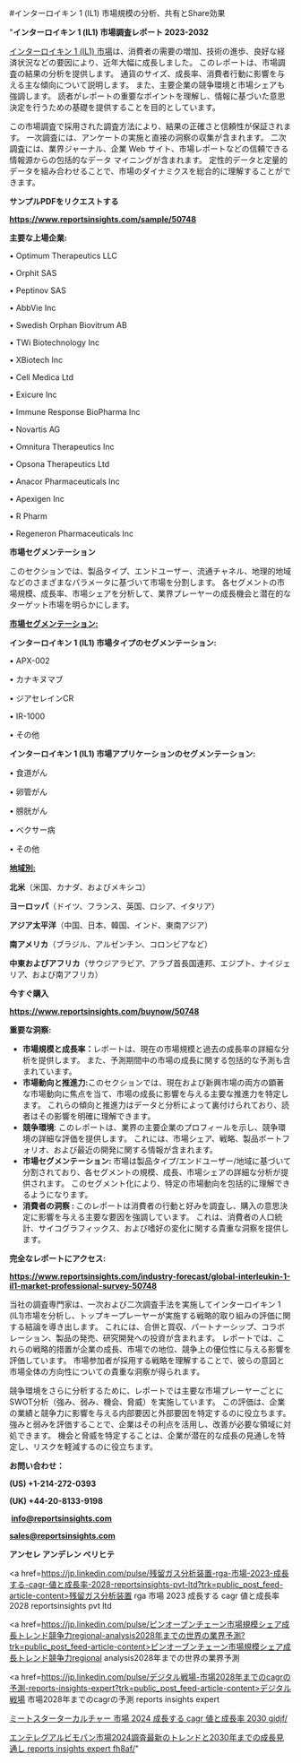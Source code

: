 #インターロイキン 1 (IL1) 市場規模の分析、共有とShare効果

"<strong>インターロイキン 1 (IL1) 市場調査レポート 2023-2032</strong>

<a href=https://www.reportsinsights.com/sample/50748>インターロイキン 1 (IL1) 市場</a>は、消費者の需要の増加、技術の進歩、良好な経済状況などの要因により、近年大幅に成長しました。 このレポートは、市場調査の結果の分析を提供します。 通貨のサイズ、成長率、消費者行動に影響を与える主な傾向について説明します。 また、主要企業の競争環境と市場シェアも強調します。 読者がレポートの重要なポイントを理解し、情報に基づいた意思決定を行うための基礎を提供することを目的としています。

この市場調査で採用された調査方法により、結果の正確さと信頼性が保証されます。 一次調査には、アンケートの実施と直接の洞察の収集が含まれます。 二次調査には、業界ジャーナル、企業 Web サイト、市場レポートなどの信頼できる情報源からの包括的なデータ マイニングが含まれます。 定性的データと定量的データを組み合わせることで、市場のダイナミクスを総合的に理解することができます。

<strong><b>サンプルPDFをリクエストする</b></strong>

<a href=https://www.reportsinsights.com/sample/50748><strong><u>https://www.reportsinsights.com/sample/50748</u></strong></a>

<strong>主要な上場企業:</strong>

• Optimum Therapeutics LLC

• Orphit SAS

• Peptinov SAS

• AbbVie Inc

• Swedish Orphan Biovitrum AB

• TWi Biotechnology Inc

• XBiotech Inc

• Cell Medica Ltd

• Exicure Inc

• Immune Response BioPharma Inc

• Novartis AG

• Omnitura Therapeutics Inc

• Opsona Therapeutics Ltd

• Anacor Pharmaceuticals Inc

• Apexigen Inc

• R Pharm

• Regeneron Pharmaceuticals Inc

<strong>市場セグメンテーション</strong>

このセクションでは、製品タイプ、エンドユーザー、流通チャネル、地理的地域などのさまざまなパラメータに基づいて市場を分割します。 各セグメントの市場規模、成長率、市場シェアを分析して、業界プレーヤーの成長機会と潜在的なターゲット市場を明らかにします。

<strong><u>市場セグメンテーション</u></strong><strong><u>:</u></strong>

<strong>インターロイキン 1 (IL1) 市場タイプのセグメンテーション:</strong>

• APX-002

• カナキヌマブ

• ジアセレインCR

• IR-1000

• その他

<strong>インターロイキン 1 (IL1) 市場アプリケーションのセグメンテーション:</strong>

• 食道がん

• 卵管がん

• 膀胱がん

• ベクサー病

• その他

<strong><u>地域別</u></strong><strong><u>:</u></strong>

<strong>北米</strong>（米国、カナダ、およびメキシコ）

<strong>ヨーロッパ</strong>（ドイツ、フランス、英国、ロシア、イタリア）

<strong>アジア太平洋</strong>（中国、日本、韓国、インド、東南アジア）

<strong>南アメリカ</strong>（ブラジル、アルゼンチン、コロンビアなど）

<strong>中東およびアフリカ</strong>（サウジアラビア、アラブ首長国連邦、エジプト、ナイジェリア、および南アフリカ）

<strong>今すぐ購入</strong>

<a href=https://www.reportsinsights.com/buynow/50748><strong><u>https://www.reportsinsights.com/buynow/50748</u></strong></a>

<strong>重要な洞察:</strong>
<ul>
  <li><strong>市場規模と成長率：</strong>レポートは、現在の市場規模と過去の成長率の詳細な分析を提供します。 また、予測期間中の市場の成長に関する包括的な予測も含まれています。</li>
  <li><strong>市場動向と推進力:</strong>このセクションでは、現在および新興市場の両方の顕著な市場動向に焦点を当て、市場の成長に影響を与える主要な推進力を特定します。 これらの傾向と推進力はデータと分析によって裏付けられており、読者はその影響を明確に理解できます。</li>
  <li><strong>競争環境</strong>: このレポートは、業界の主要企業のプロフィールを示し、競争環境の詳細な評価を提供します。 これには、市場シェア、戦略、製品ポートフォリオ、および最近の開発に関する情報が含まれます。</li>
  <li><strong>市場セグメンテーション: </strong>市場は製品タイプ/エンドユーザー/地域に基づいて分割されており、各セグメントの規模、成長、市場シェアの詳細な分析が提供されます。 このセグメント化により、特定の市場動向を包括的に理解できるようになります。</li>
  <li><strong>消費者の洞察 : </strong>このレポートは消費者の行動と好みを調査し、購入の意思決定に影響を与える主要な要因を強調しています。 これは、消費者の人口統計、サイコグラフィックス、および嗜好の変化に関する貴重な洞察を提供します。</li>
</ul>
<strong>完全なレポートにアクセス:</strong>

<a href=https://www.reportsinsights.com/industry-forecast/global-interleukin-1-il1-market-professional-survey-50748><strong><u><b>https://www.reportsinsights.com/industry-forecast/global-interleukin-1-il1-market-professional-survey-50748</b></u></strong></a>

当社の調査専門家は、一次および二次調査手法を実施してインターロイキン 1 (IL1)市場を分析し、トップキープレーヤーが実施する戦略的取り組みの評価に関する結論を導き出します。 これには、合併と買収、パートナーシップ、コラボレーション、製品の発売、研究開発への投資が含まれます。 レポートでは、これらの戦略的措置が企業の成長、市場での地位、競争上の優位性に与える影響を評価しています。 市場参加者が採用する戦略を理解することで、彼らの意図と市場全体の方向性についての貴重な洞察が得られます。

競争環境をさらに分析するために、レポートでは主要な市場プレーヤーごとにSWOT分析（強み、弱み、機会、脅威）を実施しています。 この評価は、企業の業績と競争力に影響を与える内部要因と外部要因を特定するのに役立ちます。 強みと弱みを評価することで、企業はその利点を活用し、改善が必要な領域に対処できます。 機会と脅威を特定することは、企業が潜在的な成長の見通しを特定し、リスクを軽減するのに役立ちます。

<strong>お問い合わせ：</strong>

<strong>(US) +1-214-272-0393</strong>

<strong>(UK) +44-20-8133-9198</strong>

<strong> </strong><a href=info@reportsinsights.com><strong><u>info@reportsinsights.com</u></strong></a>

<a href=sales@reportsinsights.com><strong><u>sales@reportsinsights.com</u></strong></a>

<strong>アンセレ アンデレン ベリヒテ</strong>

<a href=https://jp.linkedin.com/pulse/残留ガス分析装置-rga-市場-2023-成長する-cagr-値と成長率-2028-reportsinsights-pvt-ltd?trk=public_post_feed-article-content>残留ガス分析装置 rga 市場 2023 成長する cagr 値と成長率 2028 reportsinsights pvt ltd</a>

<a href=https://jp.linkedin.com/pulse/ピンオーブンチェーン市場規模シェア成長トレンド競争力regional-analysis2028年までの世界の業界予測?trk=public_post_feed-article-content>ピンオーブンチェーン市場規模シェア成長トレンド競争力regional analysis2028年までの世界の業界予測</a>

<a href=https://jp.linkedin.com/pulse/デジタル戦場-市場2028年までのcagrの予測-reports-insights-expert?trk=public_post_feed-article-content>デジタル戦場 市場2028年までのcagrの予測 reports insights expert</a>

<a href=https://www.linkedin.com/pulse/ミートスターターカルチャー-市場-2024-成長する-cagr-値と成長率-2030-gidjf/>ミートスターターカルチャー 市場 2024 成長する cagr 値と成長率 2030 gidjf/</a>

<a href=https://www.linkedin.com/pulse/エンテレグアルビモパン市場2024調査最新のトレンドと2030年までの成長見通し-reports-insights-expert-fh8af/>エンテレグアルビモパン市場2024調査最新のトレンドと2030年までの成長見通し reports insights expert fh8af/</a>"

